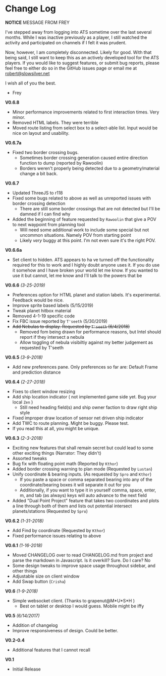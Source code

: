 # Change Log
**NOTICE**
MESSAGE FROM FREY

I've stepped away from logging into ATS sometime over the last several months. While I was inactive previously as a player, I still watched the activity and participated on channels if I felt it was prudent.

Now, however, I am completely disconnected. Likely for good. With that being said, I still want to keep this as an actively developed tool for the ATS players. If you would like to suggest features, or submit bug reports, please feel free to either do so in the GitHub issues page or email me at robert@slowsilver.net  

I wish all of you the best.

- Frey 

**V0.6.8**
* Minor performance improvements related to first interaction times. Very minor.
* Removed HTML labels. They were terrible
* Moved route listing from select box to a select-able list. Input would be nice on layout and usability.  


**V0.6.7a**
* Fixed two border crossing bugs.
    *   Sometimes border crossing generation caused entire direction function to dump (reported by Rawoolin)
    *   Borders weren't properly being detected due to a geometry/material change a bit back.

**V0.6.7**
* Updated ThreeJS to r118
* Fixed some bugs related to above as well as unreported issues with border crossing detection
    * There are still some border crossings that are not detected but I'll be damned if I can find why
* Added the beginning of feature requested by `Rawoolin` that give a POV to next waypoint from planning tool
    * Will need some additional work to include some special but not uncommon situations. Namely POV from starting point
    * Likely *very* buggy at this point. I'm not even sure it's the right POV.

**V0.6.6a**
* Set client to hidden. ATS appears to ha ve turned off the functionality required for this to work and I highly doubt anyone uses it.
  If you do use it somehow and I have broken your world let me know. If you wanted to use it but cannot, let me know and I'll talk
  to the powers that be

**V0.6.6** *(3-25-2019)*
* Preferences option for HTML planet and station labels. It's experimental. Feedback would be nice.
* Improve sprite based labels (5/15/2019)
* Tweak planet hitbox material
* Removed 4-1-19 specific code
* Fix FBC issue reported by `T'seeth` (5/30/2019)
* ~~Add Nebulas to display. Requested by `T'seeth` (6/4/2018)~~
    * Removed fom being drawn for performance reasons, but Intel should report if they intersect a nebula
    * Allow toggling of nebula visibiltiy against my better judgement as requested by T'seeth

**V0.6.5** *(3-9-2018)*
* Add new preferences pane. Only preferences so far are: Default Frame and prediction distance

**V0.6.4** *(2-27-2018)*
* Fixes to client window resizing
* Add ship location indicator ( not implemented game side yet. Bug your local `Zen` )
    * Still need heading field(s) and ship owner faction to draw right ship style
* Fixed improper draw location of sensor net driven ship indicator
* Add TWC to route planning. Might be buggy. Please test.
* If you read this at all, you might be unique.

**V0.6.3** *(2-3-2018)*
* Exciting new features that shall remain secret but could lead to some other exciting things (Narrator: They didn't)
* Assorted tweaks
* Bug fix with floating point math (Reported by `Kthor`)
* Added border crossing warning to plan mode (Requested by `Lustan`)
* Unify coordinate & bearing inputs. (As requested by `Spro` and `Kthor`)
    * If you paste a space or comma separated bearing into any of the coordinate/bearing boxes it will separate it out for you
    * Additionally, if you want to type it in yourself comma, space, enter, m, and tab (as always) keys will auto advance to the next field
* Added "Dual Point Project" feature that takes two coordinates and plots a line through both of them and lists out potential intersect planets/stations (Requested by `Spro`)

**V0.6.2** *(1-31-2018)*
* Add Find by coordinate (Requested by `Kthor`)
* Fixed performance issues relating to above

**V0.6.1** *(1-16-2018)*
* Moved CHANGELOG over to read CHANGELOG.md from project and parse the markdown in Javascript. Is it overkill? Sure. Do I care? No
* Some design tweaks to improve space usage throughout sidebar, and other things
* Adjustable size on client window
* Add Swap button (`Crisha`)


**V0.6** *(1-9-2018)*
* Simple websocket client.     (Thanks to grapenut@M\*U\*S\*H )
    * Best on tablet or desktop I would guess. Mobile might be iffy

**V0.5** *(6/14/2017)*
* Addition of changelog
* Improve responsiveness of design. Could be better.

**V0.2-0.4**
 * Additional features that I cannot recall

**V0.1**
* Initial Release

